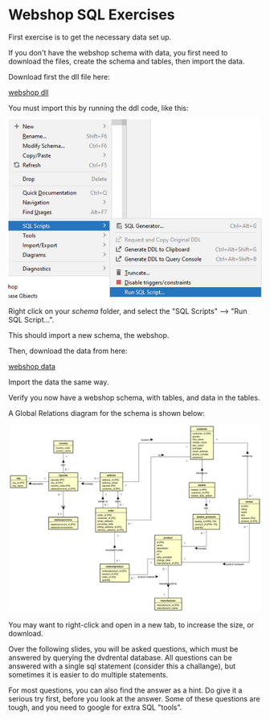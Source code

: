 # Webshop SQL Exercises

First exercise is to get the necessary data set up.

If you don't have the webshop schema with data, you first need to download the files, create the schema and tables, then import the data.

Download first the dll file here:

[webshop dll](webshop_DDL.sql)

You must import this by running the ddl code, like this:

![img.png](run.png)

Right click on your _schema_ folder, and select the "SQL Scripts" --> "Run SQL Script...".

This should import a new schema, the webshop.

Then, download the data from here:

[webshop data](webshop_data.sql)

Import the data the same way.

Verify you now have a webshop schema, with tables, and data in the tables.

A Global Relations diagram for the schema is shown below:

![](WebshopGR.svg)

You may want to right-click and open in a new tab, to increase the size, or download.

Over the following slides, you will be asked questions, which must be answered by querying the dvdrental database.
All questions can be answered with a single sql statement (consider this a challange), but sometimes it is easier to do multiple statements.

For most questions, you can also find the answer as a hint. Do give it a serious try first, before you look at the answer. Some of these questions are tough, and you need to google for extra SQL "tools".